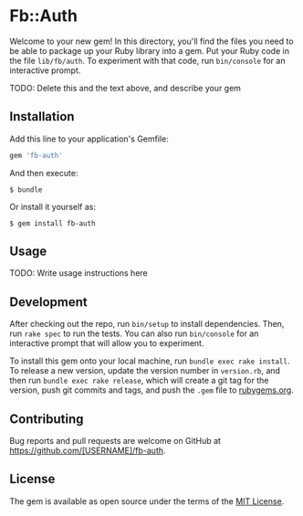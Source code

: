 # Fb::Auth

Welcome to your new gem! In this directory, you'll find the files you need to be able to package up your Ruby library into a gem. Put your Ruby code in the file `lib/fb/auth`. To experiment with that code, run `bin/console` for an interactive prompt.

TODO: Delete this and the text above, and describe your gem

## Installation

Add this line to your application's Gemfile:

```ruby
gem 'fb-auth'
```

And then execute:

    $ bundle

Or install it yourself as:

    $ gem install fb-auth

## Usage

TODO: Write usage instructions here

## Development

After checking out the repo, run `bin/setup` to install dependencies. Then, run `rake spec` to run the tests. You can also run `bin/console` for an interactive prompt that will allow you to experiment.

To install this gem onto your local machine, run `bundle exec rake install`. To release a new version, update the version number in `version.rb`, and then run `bundle exec rake release`, which will create a git tag for the version, push git commits and tags, and push the `.gem` file to [rubygems.org](https://rubygems.org).

## Contributing

Bug reports and pull requests are welcome on GitHub at https://github.com/[USERNAME]/fb-auth.

## License

The gem is available as open source under the terms of the [MIT License](http://opensource.org/licenses/MIT).